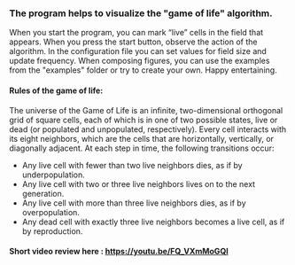 ### The program helps to visualize the "game of life" algorithm.

When you start the program, you can mark “live” cells in the field that appears. When you press the start button, observe the action of the algorithm.
In the configuration file you can set values for field size and update frequency.
When composing figures, you can use the examples from the "examples" folder or try to create your own.
Happy entertaining.

#### Rules of the game of life:
The universe of the Game of Life is an infinite, two-dimensional orthogonal grid of square cells, each of which is in one of two possible states, live or dead (or populated and unpopulated, respectively). Every cell interacts with its eight neighbors, which are the cells that are horizontally, vertically, or diagonally adjacent. At each step in time, the following transitions occur:

 - Any live cell with fewer than two live neighbors dies, as if by underpopulation.
 - Any live cell with two or three live neighbors lives on to the next generation.
 - Any live cell with more than three live neighbors dies, as if by overpopulation.
 - Any dead cell with exactly three live neighbors becomes a live cell, as if by reproduction.

#### Short video review here : https://youtu.be/FQ_VXmMoGQI
